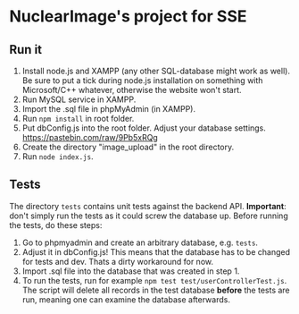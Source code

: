 # NuclearImage's project for SSE

## Run it
1) Install node.js and XAMPP (any other SQL-database might work as well). Be sure to put a tick during node.js installation on something with Microsoft/C++ whatever, otherwise the website won't start.
2) Run MySQL service in XAMPP.
3) Import the .sql file in phpMyAdmin (in XAMPP).
4) Run `npm install` in root folder.
5) Put dbConfig.js into the root folder. Adjust your database settings. https://pastebin.com/raw/9Pb5xRQg
6) Create the directory "image_upload" in the root directory.
7) Run `node index.js`.

## Tests
The directory `tests` contains unit tests against the backend API. 
**Important**: don't simply run the tests as it could screw the database up. Before running the tests, do these steps:
1) Go to phpmyadmin and create an arbitrary database, e.g. `tests`.
2) Adjust it in dbConfig.js! This means that the database has to be changed for tests and dev. Thats a dirty workaround for now.
3) Import .sql file into the database that was created in step 1.
4) To run the tests, run for example `npm test test/userControllerTest.js`. The script will delete all records in the test database **before** the tests are run, meaning one can examine the database afterwards.

